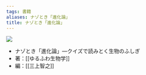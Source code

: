 ```yaml
---
tags: 書籍
aliases: ナゾとき「進化論」
title: ナゾとき「進化論」
---
```


![](https://cdn.kdkw.jp/cover_500/322207/322207000220.jpg)

- ナゾとき「進化論」—クイズで読みとく生物のふしぎ
- 著：[[ゆるふわ生物学]]
- 編：[[三上智之]]

